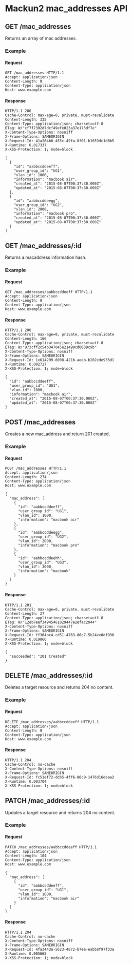 
# Mackun2 mac_addresses API


## GET /mac_addresses
Returns an array of mac addresses.


### Example

#### Request
```
GET /mac_addresses HTTP/1.1
Accept: application/json
Content-Length: 0
Content-Type: application/json
Host: www.example.com
```

#### Response
```
HTTP/1.1 200
Cache-Control: max-age=0, private, must-revalidate
Content-Length: 335
Content-Type: application/json; charset=utf-8
ETag: W/"cf7f7302d7dcf49efe023a37e175df7e"
X-Content-Type-Options: nosniff
X-Frame-Options: SAMEORIGIN
X-Request-Id: 41a264b0-455c-49fa-8f01-b1659dc1d8b5
X-Runtime: 0.017337
X-XSS-Protection: 1; mode=block

[
  {
    "id": "aabbccddeeff",
    "user_group_id": "UG1",
    "vlan_id": 1000,
    "information": "macbook air",
    "created_at": "2015-08-07T00:37:30.000Z",
    "updated_at": "2015-08-07T00:37:30.000Z"
  },
  {
    "id": "aabbccddeegg",
    "user_group_id": "UG2",
    "vlan_id": 2000,
    "information": "macbook pro",
    "created_at": "2015-08-07T00:37:30.000Z",
    "updated_at": "2015-08-07T00:37:30.000Z"
  }
]
```

## GET /mac_addresses/:id
Returns a macaddress information hash.


### Example

#### Request
```
GET /mac_addresses/aabbccddeeff HTTP/1.1
Accept: application/json
Content-Length: 0
Content-Type: application/json
Host: www.example.com
```

#### Response
```
HTTP/1.1 200
Cache-Control: max-age=0, private, must-revalidate
Content-Length: 166
Content-Type: application/json; charset=utf-8
ETag: W/"973cff2c54b347045e21499cd0639c9b"
X-Content-Type-Options: nosniff
X-Frame-Options: SAMEORIGIN
X-Request-Id: 1e614299-6008-421b-aeeb-b202ede935d1
X-Runtime: 0.002727
X-XSS-Protection: 1; mode=block

{
  "id": "aabbccddeeff",
  "user_group_id": "UG1",
  "vlan_id": 1000,
  "information": "macbook air",
  "created_at": "2015-08-07T00:37:30.000Z",
  "updated_at": "2015-08-07T00:37:30.000Z"
}
```




## POST /mac_addresses
Creates a new mac_address and return 201 created.


### Example

#### Request
```
POST /mac_addresses HTTP/1.1
Accept: application/json
Content-Length: 274
Content-Type: application/json
Host: www.example.com

{
  "mac_address": [
    {
      "id": "aabbccddeeff",
      "user_group_id": "UG1",
      "vlan_id": 1000,
      "information": "macbook air"
    },
    {
      "id": "aabbccddeegg",
      "user_group_id": "UG2",
      "vlan_id": 2000,
      "information": "macbook pro"
    },
    {
      "id": "aabbccddeehh",
      "user_group_id": "UG3",
      "vlan_id": 3000,
      "information": "macbook"
    }
  ]
}
```

#### Response
```
HTTP/1.1 201
Cache-Control: max-age=0, private, must-revalidate
Content-Length: 27
Content-Type: application/json; charset=utf-8
ETag: W/"12eb7eef34945461029447e2efac2944"
X-Content-Type-Options: nosniff
X-Frame-Options: SAMEORIGIN
X-Request-Id: ff364bc4-cd51-4763-80c7-5b24ee8df936
X-Runtime: 0.019866
X-XSS-Protection: 1; mode=block

{
  "succeeded": "201 Created"
}
```




## DELETE /mac_addresses/:id
Deletes a target resource and returns 204 no content.


### Example

#### Request
```
DELETE /mac_addresses/aabbccddeeff HTTP/1.1
Accept: application/json
Content-Length: 0
Content-Type: application/json
Host: www.example.com
```

#### Response
```
HTTP/1.1 204
Cache-Control: no-cache
X-Content-Type-Options: nosniff
X-Frame-Options: SAMEORIGIN
X-Request-Id: fc51ef72-ddb5-4ff6-86c9-1476d16deaa2
X-Runtime: 0.003704
X-XSS-Protection: 1; mode=block
```




## PATCH /mac_addresses/:id
Updates a target resource and returns 204 no content.


### Example

#### Request
```
PATCH /mac_addresses/aabbccddeeff HTTP/1.1
Accept: application/json
Content-Length: 104
Content-Type: application/json
Host: www.example.com

{
  "mac_address": [
    {
      "id": "aabbccddeeff",
      "user_group_id": "UG1",
      "vlan_id": 1000,
      "information": "macbook air"
    }
  ]
}
```

#### Response
```
HTTP/1.1 204
Cache-Control: no-cache
X-Content-Type-Options: nosniff
X-Frame-Options: SAMEORIGIN
X-Request-Id: 4fa3443a-5623-4872-b7ee-eabb8f97f33a
X-Runtime: 0.005665
X-XSS-Protection: 1; mode=block
```
